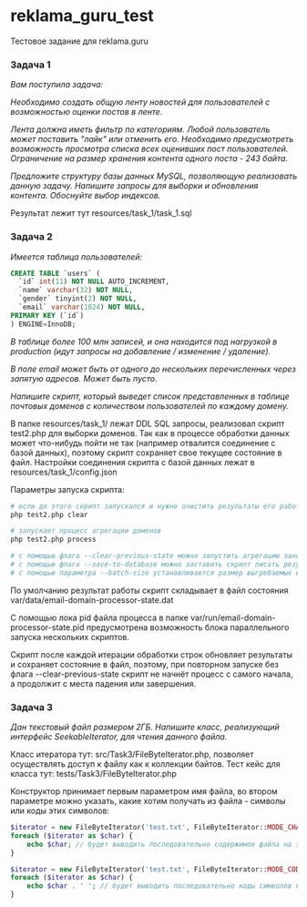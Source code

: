 # reklama_guru_test
Тестовое задание для reklama.guru

### Задача 1

_Вам поступила задача:_

_Необходимо создать общую ленту новостей для пользователей с возможностью оценки постов в ленте._

_Лента должна иметь фильтр по категориям. Любой пользователь может поставить "лайк" или отменить его. Необходимо
предусмотреть возможность просмотра списка всех оценивших пост пользователей. Ограничение на размер хранения контента
одного поста - 243 байта._

_Предложите структуру базы данных MySQL, позволяющую реализовать данную задачу. Напишите запросы для выборки и
обновления контента. Обоснуйте выбор индексов._

Результат лежит тут resources/task_1/task_1.sql

### Задача 2

_Имеется таблица пользователей:_

```SQL
CREATE TABLE `users` (
  `id` int(11) NOT NULL AUTO_INCREMENT,
  `name` varchar(32) NOT NULL,
  `gender` tinyint(2) NOT NULL,
  `email` varchar(1024) NOT NULL,
PRIMARY KEY (`id`)
) ENGINE=InnoDB;
```

_В таблице более 100 млн записей, и она находится под нагрузкой в production
(идут запросы на добавление / изменение / удаление)._

_В поле email может быть от одного до нескольких перечисленных через запятую адресов. Может быть пусто._

_Напишите скрипт, который выведет список представленных в таблице почтовых доменов с количеством пользователей по
каждому домену._

В папке resources/task_1/ лежат DDL SQL запросы, реализовал скрипт test2.php для выборки доменов. Так как в процессе
обработки данных может что-нибудь пойти не так (например отвалится соединение с базой данных), поэтому скрипт
сохраняет свое текущее состояние в файл. Настройки соединения скрипта с базой данных лежат в
resources/task_1/config.json

Параметры запуска скрипта:
```bash
# если до этого скрипт запускался и нужно очистить результаты его работы
php test2.php clear

# запускает процесс агрегации доменов
php test2.php process

# с помощью флага --clear-previous-state можно запустить агрегацию заново, удалив перед этим старые данных
# с помощью флага --save-to-database можно заставить скрипт писать результаты в базу данных, а не в файл
# с помощью параметра --batch-size устанавливается размер выгребаемых из БД строк за один заход
```

По умолчанию результат работы скрипт складывает в файл состояния var/data/email-domain-processor-state.dat

С помощью лока pid файла процесса в папке var/run/email-domain-processor-state.pid предусмотрена возможность блока
параллельного запуска нескольких скриптов.

Скрипт после каждой итерации обработки строк обновляет результаты и сохраняет состояние в файл, поэтому, при повторном
запуске без флага --clear-previous-state скрипт не начнёт процесс с самого начала, а продолжит с места падения или
завершения.

### Задача 3

_Дан текстовый файл размером 2ГБ. Напишите класс, реализующий интерфейс SeekableIterator, для чтения данного файла._

Класс итератора тут: src/Task3/FileByteIterator.php, позволяет осуществлять доступ к файлу как к коллекции байтов.
Тест кейс для класса тут: tests/Task3/FileByteIterator.php

Конструктор принимает первым параметром имя файла, во втором параметре можно указать, какие хотим получать из файла -
символы или коды этих символов:
```php
$iterator = new FileByteIterator('test.txt', FileByteIterator::MODE_CHAR);
foreach ($iterator as $char) {
    echo $char; // будет выводить последовательно содержимое файла на экран
}

$iterator = new FileByteIterator('test.txt', FileByteIterator::MODE_CODE);
foreach ($iterator as $char) {
    echo $char . ' '; // будет выводить последовательно коды символов на экран
}
```
